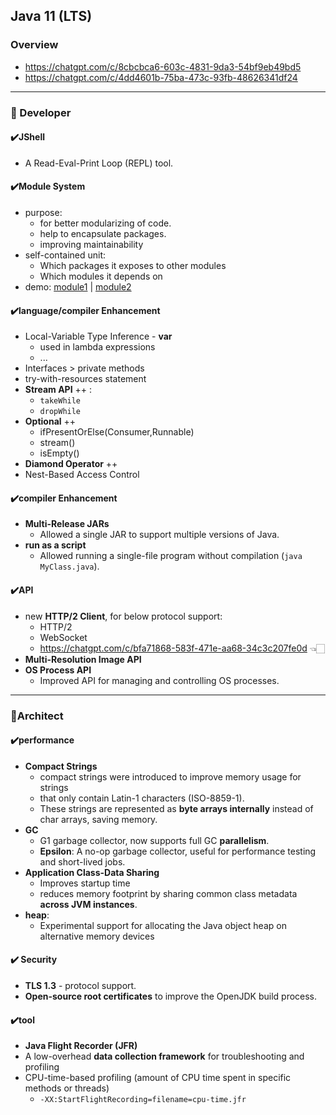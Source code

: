 ## Java 11 (LTS)
### Overview
- https://chatgpt.com/c/8cbcbca6-603c-4831-9da3-54bf9eb49bd5
- https://chatgpt.com/c/4dd4601b-75ba-473c-93fb-48626341df24

---
### 🔰 Developer
#### ✔️JShell
- A Read-Eval-Print Loop (REPL) tool.

#### ✔️Module System
- purpose:
   - for better modularizing of code.
   - help to encapsulate packages.
   - improving maintainability
- self-contained unit:
  - Which packages it exposes to other modules 
  - Which modules it depends on
- demo: [module1](../../../../../module1) |  [module2](../../../../../module2)

#### ✔️language/compiler Enhancement
- Local-Variable Type Inference - **var**
  - used in lambda expressions
  - ...
- Interfaces > private methods
- try-with-resources statement
- **Stream API** ++ : 
  - `takeWhile`
  - `dropWhile`
- **Optional** ++ 
   - ifPresentOrElse(Consumer,Runnable)
   - stream() 
   - isEmpty() 
- **Diamond Operator** ++
- Nest-Based Access Control

#### ✔️compiler Enhancement
- **Multi-Release JARs**
  - Allowed a single JAR to support multiple versions of Java.
- **run as a script**
  - Allowed running a single-file program without compilation (`java MyClass.java`).

#### ✔️API 
- new **HTTP/2 Client**, for below protocol support:
  - HTTP/2
  - WebSocket
  - https://chatgpt.com/c/bfa71868-583f-471e-aa68-34c3c207fe0d 👈🏻
- **Multi-Resolution Image API**
- **OS Process API**
  - Improved API for managing and controlling OS processes.
  
---
### 🔰Architect
#### ✔️performance
- **Compact Strings** 
    - compact strings were introduced to improve memory usage for strings 
    - that only contain Latin-1 characters (ISO-8859-1). 
    - These strings are represented as **byte arrays internally** instead of char arrays, saving memory.
- **GC**
  - G1 garbage collector, now supports full GC **parallelism**.
  - **Epsilon**: A no-op garbage collector, useful for performance testing and short-lived jobs.
- **Application Class-Data Sharing** 
  - Improves startup time 
  - reduces memory footprint by sharing common class metadata **across JVM instances**.
- **heap**:
  - Experimental support for allocating the Java object heap on alternative memory devices

#### ✔️ Security
- **TLS 1.3** - protocol support.
- **Open-source root certificates** to improve the OpenJDK build process.

#### ✔️tool
- **Java Flight Recorder (JFR)**   
 - A low-overhead **data collection framework** for troubleshooting and profiling
 - CPU-time-based profiling (amount of CPU time spent in specific methods or threads)
   - `-XX:StartFlightRecording=filename=cpu-time.jfr`

